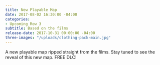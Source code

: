 ```yaml
---
title: New Playable Map
date: 2017-08-02 16:30:00 -04:00
categories:
- Upcoming Row 3
subtitle: Based on the films
release-date: 2017-10-31 00:00:00 -04:00
three-images: "/uploads/clothing-pack-main.jpg"
---
```


A new playable map ripped straight from the films. Stay tuned to see the reveal of this new map. FREE DLC!